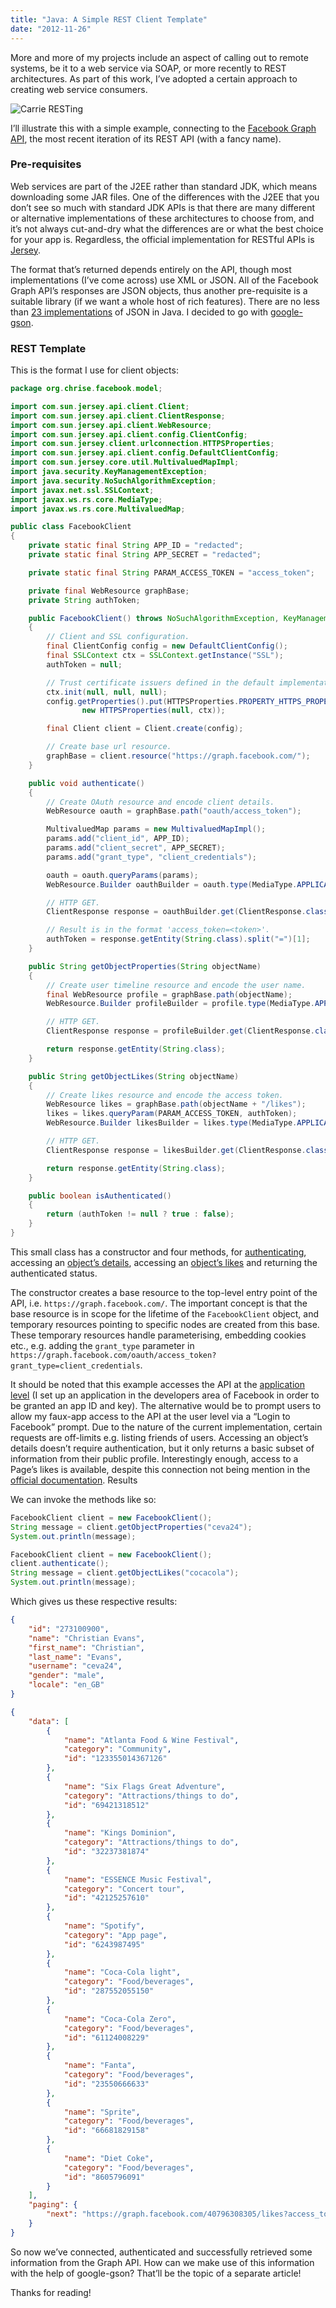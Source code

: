 ```yaml
---
title: "Java: A Simple REST Client Template"
date: "2012-11-26"
---
```


More and more of my projects include an aspect of calling out to remote systems, be it to a web service via SOAP, or more recently to REST architectures. As part of this work, I’ve adopted a certain approach to creating web service consumers.

![Carrie RESTing](./RESTing-300x229.jpg)

I’ll illustrate this with a simple example, connecting to the [Facebook Graph API](https://developers.facebook.com/docs/reference/api/), the most recent iteration of its REST API (with a fancy name).

### Pre-requisites

Web services are part of the J2EE rather than standard JDK, which means downloading some JAR files. One of the differences with the J2EE that you don’t see so much with standard JDK APIs is that there are many different or alternative implementations of these architectures to choose from, and it’s not always cut-and-dry what the differences are or what the best choice for your app is.
Regardless, the official implementation for RESTful APIs is [Jersey](https://jersey.java.net/).

The format that’s returned depends entirely on the API, though most implementations (I’ve come across) use XML or JSON. All of the Facebook Graph API’s responses are JSON objects, thus another pre-requisite is a suitable library (if we want a whole host of rich features). There are no less than [23 implementations](https://www.json.org/) of JSON in Java. I decided to go with [google-gson](https://github.com/google/gson).

### REST Template

This is the format I use for client objects:

```java
package org.chrise.facebook.model;

import com.sun.jersey.api.client.Client;
import com.sun.jersey.api.client.ClientResponse;
import com.sun.jersey.api.client.WebResource;
import com.sun.jersey.api.client.config.ClientConfig;
import com.sun.jersey.client.urlconnection.HTTPSProperties;
import com.sun.jersey.api.client.config.DefaultClientConfig;
import com.sun.jersey.core.util.MultivaluedMapImpl;
import java.security.KeyManagementException;
import java.security.NoSuchAlgorithmException;
import javax.net.ssl.SSLContext;
import javax.ws.rs.core.MediaType;
import javax.ws.rs.core.MultivaluedMap;

public class FacebookClient
{
    private static final String APP_ID = "redacted";
    private static final String APP_SECRET = "redacted";

    private static final String PARAM_ACCESS_TOKEN = "access_token";

    private final WebResource graphBase;
    private String authToken;

    public FacebookClient() throws NoSuchAlgorithmException, KeyManagementException
    {
        // Client and SSL configuration.
        final ClientConfig config = new DefaultClientConfig();
        final SSLContext ctx = SSLContext.getInstance("SSL");
        authToken = null;

        // Trust certificate issuers defined in the default implementation.
        ctx.init(null, null, null);
        config.getProperties().put(HTTPSProperties.PROPERTY_HTTPS_PROPERTIES,
                new HTTPSProperties(null, ctx));

        final Client client = Client.create(config);

        // Create base url resource.
        graphBase = client.resource("https://graph.facebook.com/");
    }

    public void authenticate()
    {
        // Create OAuth resource and encode client details.
        WebResource oauth = graphBase.path("oauth/access_token");

        MultivaluedMap params = new MultivaluedMapImpl();
        params.add("client_id", APP_ID);
        params.add("client_secret", APP_SECRET);
        params.add("grant_type", "client_credentials");

        oauth = oauth.queryParams(params);
        WebResource.Builder oauthBuilder = oauth.type(MediaType.APPLICATION_JSON_TYPE);

        // HTTP GET.
        ClientResponse response = oauthBuilder.get(ClientResponse.class);

        // Result is in the format 'access_token=<token>'.
        authToken = response.getEntity(String.class).split("=")[1];
    }

    public String getObjectProperties(String objectName)
    {
        // Create user timeline resource and encode the user name.
        final WebResource profile = graphBase.path(objectName);
        WebResource.Builder profileBuilder = profile.type(MediaType.APPLICATION_JSON_TYPE);

        // HTTP GET.
        ClientResponse response = profileBuilder.get(ClientResponse.class);

        return response.getEntity(String.class);
    }

    public String getObjectLikes(String objectName)
    {
        // Create likes resource and encode the access token.
        WebResource likes = graphBase.path(objectName + "/likes");
        likes = likes.queryParam(PARAM_ACCESS_TOKEN, authToken);
        WebResource.Builder likesBuilder = likes.type(MediaType.APPLICATION_JSON_TYPE);

        // HTTP GET.
        ClientResponse response = likesBuilder.get(ClientResponse.class);

        return response.getEntity(String.class);
    }

    public boolean isAuthenticated()
    {
        return (authToken != null ? true : false);
    }
}
```

This small class has a constructor and four methods, for [authenticating](https://developers.facebook.com/docs/technical-guides/login/), accessing an [object’s details](https://developers.facebook.com/docs/reference/api/user/), accessing an [object’s likes](https://developers.facebook.com/docs/reference/api/user/#likes) and returning the authenticated status.

The constructor creates a base resource to the top-level entry point of the API, i.e. `https://graph.facebook.com/`. The important concept is that the base resource is in scope for the lifetime of the `FacebookClient` object, and temporary resources pointing to specific nodes are created from this base.
These temporary resources handle parameterising, embedding cookies etc., e.g. adding the `grant_type` parameter in `https://graph.facebook.com/oauth/access_token?grant_type=client_credentials`.

It should be noted that this example accesses the API at the [application level](https://developers.facebook.com/docs/howtos/login/login-as-app/) (I set up an application in the developers area of Facebook in order to be granted an app ID and key). The alternative would be to prompt users to allow my faux-app access to the API at the user level via a “Login to Facebook” prompt. Due to the nature of the current implementation, certain requests are off-limits e.g. listing friends of users. Accessing an object’s details doesn’t require authentication, but it only returns a basic subset of information from their public profile.
Interestingly enough, access to a Page’s likes is available, despite this connection not being mention in the [official documentation](https://developers.facebook.com/docs/reference/api/page/).
Results

We can invoke the methods like so:

```java
FacebookClient client = new FacebookClient();
String message = client.getObjectProperties("ceva24");
System.out.println(message);

FacebookClient client = new FacebookClient();
client.authenticate();
String message = client.getObjectLikes("cocacola");
System.out.println(message);
```

Which gives us these respective results:

```json
{
    "id": "273100900",
    "name": "Christian Evans",
    "first_name": "Christian",
    "last_name": "Evans",
    "username": "ceva24",
    "gender": "male",
    "locale": "en_GB"
}
```

```json
{
    "data": [
        {
            "name": "Atlanta Food & Wine Festival",
            "category": "Community",
            "id": "123355014367126"
        },
        {
            "name": "Six Flags Great Adventure",
            "category": "Attractions/things to do",
            "id": "69421318512"
        },
        {
            "name": "Kings Dominion",
            "category": "Attractions/things to do",
            "id": "32237381874"
        },
        {
            "name": "ESSENCE Music Festival",
            "category": "Concert tour",
            "id": "42125257610"
        },
        {
            "name": "Spotify",
            "category": "App page",
            "id": "6243987495"
        },
        {
            "name": "Coca-Cola light",
            "category": "Food/beverages",
            "id": "287552055150"
        },
        {
            "name": "Coca-Cola Zero",
            "category": "Food/beverages",
            "id": "61124008229"
        },
        {
            "name": "Fanta",
            "category": "Food/beverages",
            "id": "23550666633"
        },
        {
            "name": "Sprite",
            "category": "Food/beverages",
            "id": "66681829158"
        },
        {
            "name": "Diet Coke",
            "category": "Food/beverages",
            "id": "8605796091"
        }
    ],
    "paging": {
        "next": "https://graph.facebook.com/40796308305/likes?access_token=[redacted]&limit=5000&offset=5000&__after_id=8605796091"
    }
}
```

So now we’ve connected, authenticated and successfully retrieved some information from the Graph API. How can we make use of this information with the help of google-gson? That’ll be the topic of a separate article!

Thanks for reading!
